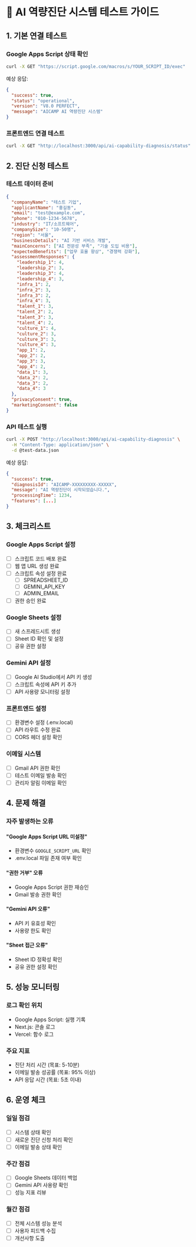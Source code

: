 # 🧪 AI 역량진단 시스템 테스트 가이드

## 1. 기본 연결 테스트

### Google Apps Script 상태 확인
```bash
curl -X GET "https://script.google.com/macros/s/YOUR_SCRIPT_ID/exec"
```

예상 응답:
```json
{
  "success": true,
  "status": "operational",
  "version": "V8.0 PERFECT",
  "message": "AICAMP AI 역량진단 시스템"
}
```

### 프론트엔드 연결 테스트
```bash
curl -X GET "http://localhost:3000/api/ai-capability-diagnosis/status"
```

## 2. 진단 신청 테스트

### 테스트 데이터 준비
```json
{
  "companyName": "테스트 기업",
  "applicantName": "홍길동",
  "email": "test@example.com",
  "phone": "010-1234-5678",
  "industry": "IT/소프트웨어",
  "companySize": "10-50명",
  "region": "서울",
  "businessDetails": "AI 기반 서비스 개발",
  "mainConcerns": ["AI 전문성 부족", "기술 도입 비용"],
  "expectedBenefits": ["업무 효율 향상", "경쟁력 강화"],
  "assessmentResponses": {
    "leadership_1": 4,
    "leadership_2": 3,
    "leadership_3": 4,
    "leadership_4": 3,
    "infra_1": 2,
    "infra_2": 3,
    "infra_3": 2,
    "infra_4": 3,
    "talent_1": 3,
    "talent_2": 2,
    "talent_3": 3,
    "talent_4": 2,
    "culture_1": 4,
    "culture_2": 3,
    "culture_3": 3,
    "culture_4": 3,
    "app_1": 2,
    "app_2": 2,
    "app_3": 3,
    "app_4": 2,
    "data_1": 3,
    "data_2": 2,
    "data_3": 2,
    "data_4": 3
  },
  "privacyConsent": true,
  "marketingConsent": false
}
```

### API 테스트 실행
```bash
curl -X POST "http://localhost:3000/api/ai-capability-diagnosis" \
  -H "Content-Type: application/json" \
  -d @test-data.json
```

예상 응답:
```json
{
  "success": true,
  "diagnosisId": "AICAMP-XXXXXXXXX-XXXXX",
  "message": "AI 역량진단이 시작되었습니다.",
  "processingTime": 1234,
  "features": [...]
}
```

## 3. 체크리스트

### Google Apps Script 설정
- [ ] 스크립트 코드 배포 완료
- [ ] 웹 앱 URL 생성 완료
- [ ] 스크립트 속성 설정 완료
  - [ ] SPREADSHEET_ID
  - [ ] GEMINI_API_KEY
  - [ ] ADMIN_EMAIL
- [ ] 권한 승인 완료

### Google Sheets 설정
- [ ] 새 스프레드시트 생성
- [ ] Sheet ID 확인 및 설정
- [ ] 공유 권한 설정

### Gemini API 설정
- [ ] Google AI Studio에서 API 키 생성
- [ ] 스크립트 속성에 API 키 추가
- [ ] API 사용량 모니터링 설정

### 프론트엔드 설정
- [ ] 환경변수 설정 (.env.local)
- [ ] API 라우트 수정 완료
- [ ] CORS 헤더 설정 확인

### 이메일 시스템
- [ ] Gmail API 권한 확인
- [ ] 테스트 이메일 발송 확인
- [ ] 관리자 알림 이메일 확인

## 4. 문제 해결

### 자주 발생하는 오류

#### "Google Apps Script URL 미설정"
- 환경변수 `GOOGLE_SCRIPT_URL` 확인
- .env.local 파일 존재 여부 확인

#### "권한 거부" 오류
- Google Apps Script 권한 재승인
- Gmail 발송 권한 확인

#### "Gemini API 오류"
- API 키 유효성 확인
- 사용량 한도 확인

#### "Sheet 접근 오류"
- Sheet ID 정확성 확인
- 공유 권한 설정 확인

## 5. 성능 모니터링

### 로그 확인 위치
- Google Apps Script: 실행 기록
- Next.js: 콘솔 로그
- Vercel: 함수 로그

### 주요 지표
- 진단 처리 시간 (목표: 5-10분)
- 이메일 발송 성공률 (목표: 95% 이상)
- API 응답 시간 (목표: 5초 이내)

## 6. 운영 체크

### 일일 점검
- [ ] 시스템 상태 확인
- [ ] 새로운 진단 신청 처리 확인
- [ ] 이메일 발송 상태 확인

### 주간 점검
- [ ] Google Sheets 데이터 백업
- [ ] Gemini API 사용량 확인
- [ ] 성능 지표 리뷰

### 월간 점검
- [ ] 전체 시스템 성능 분석
- [ ] 사용자 피드백 수집
- [ ] 개선사항 도출
